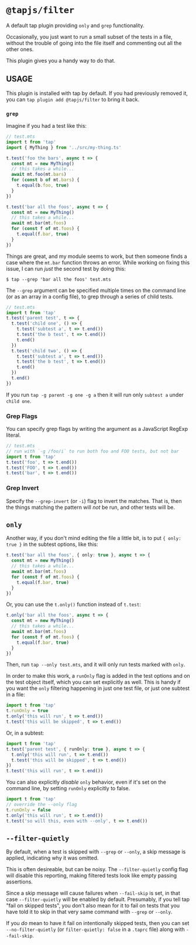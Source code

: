 # `@tapjs/filter`

A default tap plugin providing `only` and `grep` functionality.

Occasionally, you just want to run a small subset of the tests in
a file, without the trouble of going into the file itself and
commenting out all the other ones.

This plugin gives you a handy way to do that.

## USAGE

This plugin is installed with tap by default. If you had
previously removed it, you can `tap plugin add @tapjs/filter` to
bring it back.

### `grep`

Imagine if you had a test like this:

```ts
// test.mts
import t from 'tap'
import { MyThing } from '../src/my-thing.ts'

t.test('foo the bars', async t => {
  const mt = new MyThing()
  // this takes a while...
  await mt.foo(mt.bars)
  for (const b of mt.bars) {
    t.equal(b.foo, true)
  }
})

t.test('bar all the foos', async t => {
  const mt = new MyThing()
  // this takes a while...
  await mt.bar(mt.foos)
  for (const f of mt.foos) {
    t.equal(f.bar, true)
  }
})
```

Things are great, and my module seems to work, but then someone
finds a case where the `mt.bar` function throws an error. While
working on fixing this issue, I can run _just_ the second test by
doing this:

```
$ tap --grep 'bar all the foos' test.mts
```

The `--grep` argument can be specified multiple times on the
command line (or as an array in a config file), to grep through a
series of child tests.

```ts
// test.mts
import t from 'tap'
t.test('parent test', t => {
  t.test('child one', () => {
    t.test('subtest a', t => t.end())
    t.test('the b test', t => t.end())
    t.end()
  })
  t.test('child two', () => {
    t.test('subtest a', t => t.end())
    t.test('the b test', t => t.end())
    t.end()
  })
  t.end()
})
```

If you run `tap -g parent -g one -g a` then it will run only
`subtest a` under `child one`.

### Grep Flags

You can specify grep flags by writing the argument as a
JavaScript RegExp literal.

```ts
// test.mts
// run with `-g /foo/i` to run both foo and FOO tests, but not bar
import t from 'tap'
t.test('foo', t => t.end())
t.test('FOO', t => t.end())
t.test('bar', t => t.end())
```

### Grep Invert

Specify the `--grep-invert` (or `-i`) flag to invert the matches.
That is, then the things matching the pattern will _not_ be run,
and other tests will be.

## `only`

Another way, if you don't mind editing the file a little bit, is to
put `{ only: true }` in the subtest options, like this:

```ts
t.test('bar all the foos', { only: true }, async t => {
  const mt = new MyThing()
  // this takes a while...
  await mt.bar(mt.foos)
  for (const f of mt.foos) {
    t.equal(f.bar, true)
  }
})
```

Or, you can use the `t.only()` function instead of `t.test`:

```ts
t.only('bar all the foos', async t => {
  const mt = new MyThing()
  // this takes a while...
  await mt.bar(mt.foos)
  for (const f of mt.foos) {
    t.equal(f.bar, true)
  }
})
```

Then, run `tap --only test.mts`, and it will only run tests
marked with `only`.

In order to make this work, a `runOnly` flag is added in the test
options and on the test object itself, which you can set
explicitly as well. This is handy if you want the `only`
filtering happening in just one test file, or just one subtest in
a file:

```ts
import t from 'tap'
t.runOnly = true
t.only('this will run', t => t.end())
t.test('this will be skipped', t => t.end())
```

Or, in a subtest:

```ts
import t from 'tap'
t.test('parent test', { runOnly: true }, async t => {
  t.only('this will run', t => t.end())
  t.test('this will be skipped', t => t.end())
})
t.test('this will run', t => t.end())
```

You can also explicitly _disable_ `only` behavior, even if it's
set on the command line, by setting `runOnly` explicitly to
false.

```ts
import t from 'tap'
// override the --only flag
t.runOnly = false
t.only('this will run', t => t.end())
t.test('so will this, even with --only', t => t.end())
```

## `--filter-quietly`

By default, when a test is skipped with `--grep` or `--only`, a
skip message is applied, indicating why it was omitted.

This is often desireable, but can be noisy. The
`--filter-quietly` config flag will disable this reporting,
making filtered tests look like empty passing assertions.

Since a skip message will cause failures when `--fail-skip` is
set, in that case `--filter-quietly` will be enabled by default.
Presumably, if you tell tap "fail on skipped tests", you don't
also mean for it to fail on tests that you have told it to skip
in that very same command with `--grep` or `--only`.

If you _do_ mean to have it fail on intentionally skipped tests,
then you can set `--no-filter-quietly` (or `filter-quietly:
false` in a `.taprc` file) along with `--fail-skip`.
